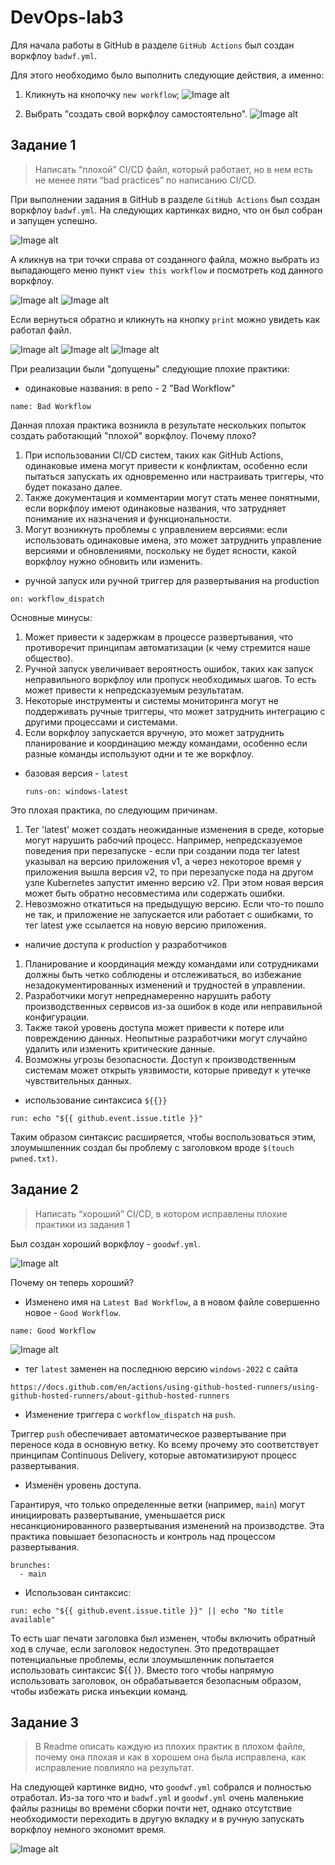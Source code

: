 # DevOps-lab3
Для начала работы в GitHub в разделе `GitHub Actions` был создан воркфлоу `badwf.yml`. 

Для этого необходимо было выполнить следующие действия, а именно:
1) Кликнуть на кнопочку `new workflow`;
![Image alt](lab3photo/3.1.png)

2) Выбрать "создать свой воркфлоу самостоятельно".
![Image alt](lab3photo/3.2.png)

## Задание 1
> Написать “плохой” CI/CD файл, который работает, но в нем есть не менее пяти “bad practices” по написанию CI/CD.

При выполнении задания в GitHub в разделе `GitHub Actions` был создан воркфлоу `badwf.yml`. На следующих картинках видно, что он был собран и запущен успешно.

![Image alt](lab3photo/3.8.png)

А кликнув на три точки справа от созданного файла, можно выбрать из выпадающего меню пункт `view this workflow` и посмотреть код данного воркфлоу.

![Image alt](lab3photo/3.12.png)
![Image alt](lab3photo/3.5.png)

Если вернуться обратно и кликнуть на кнопку `print` можно увидеть как работал файл.

![Image alt](lab3photo/3.13.png)
![Image alt](lab3photo/3.6.png)
![Image alt](lab3photo/3.7.png)

При реализации были "допущены" следующие плохие практики:
- одинаковые названия: в репо - 2 "Bad Workflow"
```
name: Bad Workflow
```
Данная плохая практика возникла в результате нескольких попыток создать работающий "плохой" воркфлоу. Почему плохо?
1. При использовании CI/CD систем, таких как GitHub Actions, одинаковые имена могут привести к конфликтам, особенно если пытаться запускать их одновременно или настраивать триггеры, что будет показано далее.
2. Также документация и комментарии могут стать менее понятными, если воркфлоу имеют одинаковые названия, что затрудняет понимание их назначения и функциональности.
3. Могут возникнуть проблемы с управлением версиями: если использовать одинаковые имена, это может затруднить управление версиями и обновлениями, поскольку не будет ясности, какой воркфлоу нужно обновить или изменить.
- ручной запуск или ручной триггер для развертывания на production
```
on: workflow_dispatch
```
Основные минусы:
1. Может привести к задержкам в процессе развертывания, что противоречит принципам автоматизации (к чему стремится наше общество).
2. Ручной запуск увеличивает вероятность ошибок, таких как запуск неправильного воркфлоу или пропуск необходимых шагов. То есть может привести к непредсказуемым результатам.
3. Некоторые инструменты и системы мониторинга могут не поддерживать ручные триггеры, что может затруднить интеграцию с другими процессами и системами.
4. Если воркфлоу запускается вручную, это может затруднить планирование и координацию между командами, особенно если разные команды используют одни и те же воркфлоу.
- базовая версия - `latest`

  ```
  runs-on: windows-latest
  ```
Это плохая практика, по следующим причинам.
1. Тег 'latest' может создать неожиданные изменения в среде, которые могут нарушить рабочий процесс. 
Например, непредсказуемое поведения при перезапуске - если при создании пода тег latest указывал на версию приложения v1, а через некоторое время у приложения вышла версия v2, то при перезапуске пода на другом узле Kubernetes запустит именно версию v2. При этом новая версия может быть обратно несовместима или содержать ошибки.
2. Невозможно откатиться на предыдущую версию. Если что-то пошло не так, и приложение не запускается или работает с ошибками, то тег latest уже ссылается на новую версию приложения.
- наличие доступа к production у разработчиков
1. Планирование и координация между командами или сотрудниками должны быть четко соблюдены и отслеживаться, во избежание незадокументированных изменений и трудностей в управлении.
2. Разработчики могут непреднамеренно нарушить работу производственных сервисов из-за ошибок в коде или неправильной конфигурации. 
3. Также такой уровень доступа может привести к потере или повреждению данных. Неопытные разработчики могут случайно удалить или изменить критические данные. 
4. Возможны угрозы безопасности. Доступ к производственным системам может открыть уязвимости, которые приведут к утечке чувствительных данных.
- использование синтаксиса `${{}}`
```
run: echo "${{ github.event.issue.title }}"
```
Таким образом синтаксис расширяется, чтобы воспользоваться этим, злоумышленник создал бы проблему с заголовком вроде `$(touch pwned.txt)`.
## Задание 2
> Написать “хороший” CI/CD, в котором исправлены плохие практики из задания 1

Был создан хороший воркфлоу - `goodwf.yml`.

![Image alt](lab3photo/3.9.png)

Почему он теперь хороший?
- Изменено имя на `Latest Bad Workflow`, а в новом файле 
совершенно новое - `Good Workflow`.
```
name: Good Workflow
```
![Image alt](lab3photo/3.11.png)

- тег `latest` заменен на последнюю версию `windows-2022` c сайта 
```
https://docs.github.com/en/actions/using-github-hosted-runners/using-github-hosted-runners/about-github-hosted-runners
```
- Изменение триггера с `workflow_dispatch` на `push`.

Триггер `push` обеспечивает автоматическое развертывание при переносе кода в основную ветку. Ко всему прочему это соответствует принципам Continuous Delivery, которые 
автоматизируют процесс развертывания.
- Изменён уровень доступа.

Гарантируя, что только определенные ветки (например, `main`) могут 
инициировать развертывание, уменьшается риск несанкционированного развертывания
изменений на производстве. Эта практика повышает безопасность и контроль над 
процессом развертывания.
```
brunches:
  - main
```
- Использован синтаксис: 
```
run: echo "${{ github.event.issue.title }}" || echo "No title available"
```
То есть шаг печати заголовка был изменен, чтобы включить обратный ход в случае, если 
заголовок недоступен. Это предотвращает потенциальные проблемы, если злоумышленник 
попытается использовать синтаксис ${{ }}. Вместо того чтобы напрямую использовать 
заголовок, он обрабатывается безопасным образом, чтобы избежать риска инъекции 
команд.

## Задание 3
> В Readme описать каждую из плохих практик в плохом файле, почему она плохая и как в хорошем она была исправлена, как исправление повлияло на результат.

На следующей картинке видно, что `goodwf.yml` собрался и полностью отработал. Из-за того что и `badwf.yml` и `goodwf.yml` очень маленькие файлы разницы во времени сборки почти нет, однако отсутствие необходимости переходить в другую вкладку и в ручную запускать воркфлоу немного экономит время. 

![Image alt](lab3photo/3.10.png)

